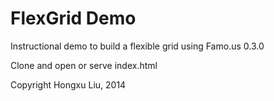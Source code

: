 FlexGrid Demo
================================
Instructional demo to build a flexible grid using Famo.us 0.3.0


Clone and open or serve index.html

Copyright Hongxu Liu, 2014
